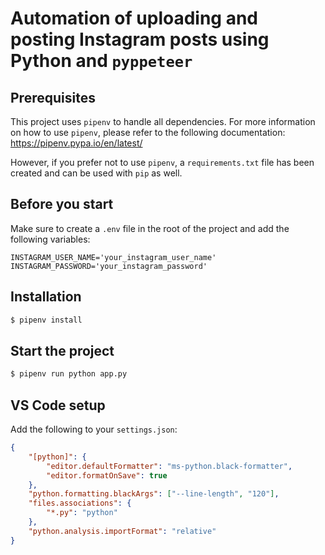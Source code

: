 # Automation of uploading and posting Instagram posts using Python and `pyppeteer`

## Prerequisites

This project uses `pipenv` to handle all dependencies. For more information on how to use `pipenv`, please refer to the following documentation: https://pipenv.pypa.io/en/latest/

However, if you prefer not to use `pipenv`, a `requirements.txt` file has been created and can be used with `pip` as well.

## Before you start

Make sure to create a `.env` file in the root of the project and add the following variables:

```
INSTAGRAM_USER_NAME='your_instagram_user_name'
INSTAGRAM_PASSWORD='your_instagram_password'
```

## Installation

```bash
$ pipenv install
```

## Start the project

```bash
$ pipenv run python app.py
```

## VS Code setup

Add the following to your `settings.json`:

```json
{
    "[python]": {
        "editor.defaultFormatter": "ms-python.black-formatter",
        "editor.formatOnSave": true
    },
    "python.formatting.blackArgs": ["--line-length", "120"],
    "files.associations": {
        "*.py": "python"
    },
    "python.analysis.importFormat": "relative"
}
```
